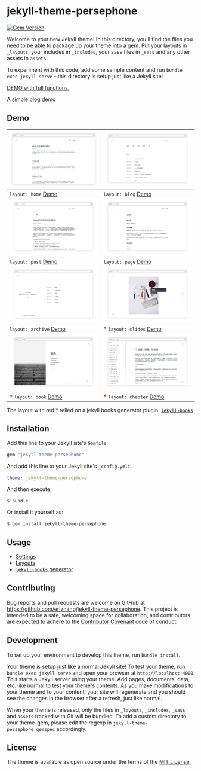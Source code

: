 # jekyll-theme-persephone

[![Gem Version](https://badge.fury.io/rb/jekyll-theme-persephone.svg)](https://rubygems.org/gems/jekyll-theme-persephone)

Welcome to your new Jekyll theme! In this directory, you'll find the files you need to be able to package up your theme into a gem. Put your layouts in `_layouts`, your includes in `_includes`, your sass files in `_sass` and any other assets in `assets`.

To experiment with this code, add some sample content and run `bundle exec jekyll serve` – this directory is setup just like a Jekyll site!

[DEMO with full functions.](https://erl.im)

[A simple blog demo](https://en.erl.im)

## Demo

| ![home layout](/screenshots/home.png) | ![blog layout](/screenshots/blog.png) |
| -- | -- |
| `layout: home` [Demo](https://en.erl.im) | `layout: blog` [Demo](https://erl.im/blog) |
| ![post layout](/screenshots/post.png) | ![page layout](/screenshots/page.png) |
| `layout: post` [Demo](https://erl.im/the-jekyll-comment-system) | `layout: page` [Demo](https://erl.im/about) |
| ![archive layout](/screenshots/archive.png)      | ![slides layout](/screenshots/slides.png) |
| `layout: archive` [Demo](https://erl.im/archive) | <strong style="color: red">*</strong> `layout: slides` [Demo](https://erl.im) |
| ![book layout](/screenshots/book.png) | ![chapter layout](/screenshots/chapter.png) |
| <strong style="color: red">*</strong> `layout: book` [Demo](https://erl.im/corner) | <strong style="color: red">*</strong> `layout: chapter` [Demo](https://erl.im/corner/1) |

The layout with red * relied on a jekyll books generator plugin: [`jekyll-books`](https://github.com/erlzhang/jekyll-books)

## Installation

Add this line to your Jekyll site's `Gemfile`:

```ruby
gem "jekyll-theme-persephone"
```

And add this line to your Jekyll site's `_config.yml`:

```yaml
theme: jekyll-theme-persephone
```

And then execute:

    $ bundle

Or install it yourself as:

    $ gem install jekyll-theme-persephone

## Usage

- [Settings](/docs/settings.md)
- [Layouts](/docs/layouts.md)
- [`jekyll-books` generator](/docs/books.md)

## Contributing

Bug reports and pull requests are welcome on GitHub at https://github.com/erlzhang/jekyll-theme-persephone. This project is intended to be a safe, welcoming space for collaboration, and contributors are expected to adhere to the [Contributor Covenant](http://contributor-covenant.org) code of conduct.

## Development

To set up your environment to develop this theme, run `bundle install`.

Your theme is setup just like a normal Jekyll site! To test your theme, run `bundle exec jekyll serve` and open your browser at `http://localhost:4000`. This starts a Jekyll server using your theme. Add pages, documents, data, etc. like normal to test your theme's contents. As you make modifications to your theme and to your content, your site will regenerate and you should see the changes in the browser after a refresh, just like normal.

When your theme is released, only the files in `_layouts`, `_includes`, `_sass` and `assets` tracked with Git will be bundled.
To add a custom directory to your theme-gem, please edit the regexp in `jekyll-theme-persephone.gemspec` accordingly.

## License

The theme is available as open source under the terms of the [MIT License](https://opensource.org/licenses/MIT).
